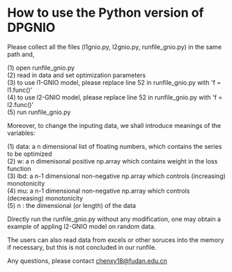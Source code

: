 # How to use the Python version of DPGNIO


Please collect all the files (l1gnio.py, l2gnio.py, runfile_gnio.py) in the same path and, <br>


(1) open runfile_gnio.py <br>
(2) read in data and set optimization parameters <br>
(3) to use l1-GNIO model, please replace line 52 in runfile_gnio.py with 'f = l1.func()' <br>
(4) to use l2-GNIO model, please replace line 52 in runfile_gnio.py with 'f = l2.func()' <br>
(5) run runfile_gnio.py <br>


Moreover, to change the inputing data, we shall introduce meanings of the variables: <br>


(1) data: a n dimensional list of floating numbers, which contains the series to be optimized <br>
(2) w: a n dimenisonal positive np.array which contains weight in the loss function <br>
(3) lbd: a n-1 dimensional non-negative np.array which controls (increasing) monotonicity <br>
(4) mu: a n-1 dimensional non-negative np.array which controls (decreasing) monotonicity <br>
(5) n : the dimensional (or length) of the data



Directly run the runfile_gnio.py without any modification, one may obtain a example of appling l2-GNIO model on random data.



The users can also read data from excels or other soruces into the memory if necessary, but this is not concluded in our runfile.


Any questions, please contact chenxy18@fudan.edu.cn


